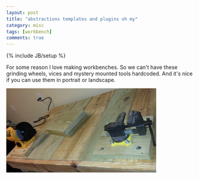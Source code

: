 ```yaml
---
layout: post
title: "abstractions templates and plugins oh my"
category: misc
tags: [workbench]
comments: true
---
```

{% include JB/setup %}
  
For some reason I love making workbenches.  So we can't have these grinding wheels, vices and mystery mounted tools hardcoded.  And it's nice if you can use them in portrait or landscape.
  
  
<img src="/images/workbench2.jpg" width="400" class="rotateimg90" >
